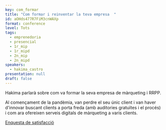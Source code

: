 ```yaml
---
key: com_formar
title: "Com formar i reinventar la teva empresa  "
id: aOHds477R7FiM3cnWAXp
format: conference
level: Tots
tags:
  - emprenedoria
  - presencial
  - 1r_mip
  - 1r_mipd
  - 2n_mip
  - 2n_mipd
speakers:
  - hakima_castro
presentation: null
draft: false
---
```


Hakima parlarà sobre com va formar la seva empresa de màrqueting i RRPP.

Al començament de la pandèmia, van perdre el seu únic client i van haver d'innovar buscant clients a porta freda (amb auditories gratuïtes i el procés) i com ara ofereixen serveis digitals de màrqueting a varis clients.

[Enquesta de satisfacció](https://docs.google.com/forms/d/e/1FAIpQLSeTx_PreQ5Yy2dq8-nTGnHcOlir5ulQ5NFHGm0pJF9N-Q3-Mg/viewform?usp=sf_link)